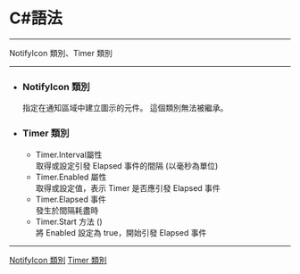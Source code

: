 
# C#語法
*****  
NotifyIcon 類別、Timer 類別  
*****  
+ ### NotifyIcon 類別  
  指定在通知區域中建立圖示的元件。 這個類別無法被繼承。  

+ ### Timer 類別  
	+ Timer.Interval屬性  
	取得或設定引發 Elapsed 事件的間隔 (以毫秒為單位)  
	+ Timer.Enabled 屬性  
	取得或設定值，表示 Timer 是否應引發 Elapsed 事件  
	+ Timer.Elapsed 事件  
	發生於間隔耗盡時  
	+ Timer.Start 方法 ()  
	將 Enabled 設定為 true，開始引發 Elapsed 事件  
	
*****
[NotifyIcon 類別](https://msdn.microsoft.com/zh-tw/library/system.windows.forms.notifyicon(v=vs.110).aspx)  
[Timer 類別](https://msdn.microsoft.com/zh-tw/library/system.timers.timer(v=vs.110).aspx)

